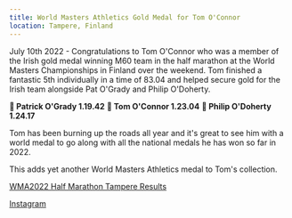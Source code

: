 ```yaml
---
title: World Masters Athletics Gold Medal for Tom O'Connor
location: Tampere, Finland
---
```


July 10th 2022 - Congratulations to Tom O'Connor who was a member of the Irish gold medal winning M60 team in the half marathon at the World Masters Championships in Finland over the weekend. Tom finished a fantastic 5th individually in a time of 83.04 and helped secure gold for the Irish team alongside Pat O'Grady and Philip O'Doherty. 
      
<b>🥇 Patrick O'Grady 1.19.42</b>
<b>🥇 Tom O'Connor    1.23.04</b>
<b>🥇 Philip O'Doherty 1.24.17</b>

Tom has been burning up the roads all year and it's great to see him with a world medal to go along with all the national medals he has won so far in 2022.

This adds yet another World Masters Athletics medal to Tom's collection.


<a href="https://resultservice.fi/tulos/sivusto/2022/wmahalfmarathon/?action=show&sarja=TEAMS" target="_blank" rel="noopener noreferrer">WMA2022 Half Marathon Tampere Results</a>

<a href="https://www.instagram.com/p/Cf3Wf7XMg4S/" target="_blank" rel="noopener noreferrer">Instagram</a>